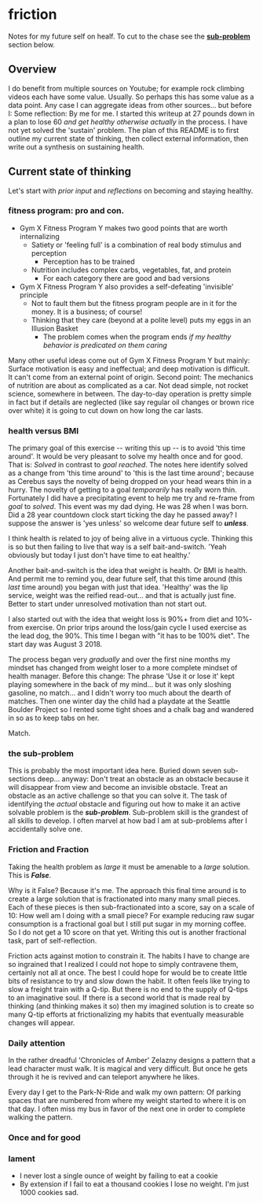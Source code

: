 # friction

Notes for my future self on healf. To cut to the chase see the 
[**sub-problem**](the_sub-problem) section below.

## Overview

I do benefit from multiple sources on Youtube; for example rock climbing videos each have some value. Usually. 
So perhaps this has some value as a data point. Any case I can aggregate ideas from other sources... but
before I: Some reflection: By me for me. 
I started this writeup at 27 pounds down in a plan to lose 60 *and get healthy otherwise actually* in the process. 
I have not yet solved the 'sustain' problem. The plan 
of this README is to first outline my current state of thinking, then collect external
information, then write out a synthesis on sustaining health.

## Current state of thinking

Let's start with *prior input* and *reflections* on becoming and staying healthy.

### fitness program: pro and con.

- Gym X Fitness Program Y makes two good points that are worth internalizing
  - Satiety or 'feeling full' is a combination of real body stimulus and perception
    - Perception has to be trained
  - Nutrition includes complex carbs, vegetables, fat, and protein
    - For each category there are good and bad versions
- Gym X Fitness Program Y also provides a self-defeating 'invisible' principle
  - Not to fault them but the fitness program people are in it for the money. It is a business; of course! 
  - Thinking that they care (beyond at a polite level) puts my eggs in an Illusion Basket
    - The problem comes when the program ends *if my healthy behavior is predicated on them caring*

Many other useful ideas come out of Gym X Fitness Program Y but mainly: Surface motivation is easy
and ineffectual; and deep motivation is difficult. It can't come from an external
point of origin. Second point: The mechanics of nutrition are about as complicated as a car. Not dead 
simple, not rocket science, somewhere in between. The day-to-day operation is pretty simple in fact 
but if details are neglected (like say regular oil changes or brown rice over white) it is going to 
cut down on how long the car lasts. 

### health versus BMI

The primary goal of this exercise -- writing this up -- is to avoid 'this time around'. It would be very 
pleasant to solve my health once and for good. That is: *Solved* in contrast to *goal reached*. 
The notes here identify solved as a change from 'this time around' to 'this is the last time 
around'; because as Cerebus says the novelty of being dropped on your head wears thin
in a hurry. The novelty of getting to a goal *temporarily* has really worn thin. Fortunately I did have
a precipitating event to help me try and re-frame from *goal* to *solved*. This event was my dad dying. 
He was 28 when I was born. Did a 28 year countdown clock start ticking the day he passed away? 
I suppose the answer is 'yes unless' so welcome dear future self to ***unless***.


I think health is related to joy of being alive in a virtuous cycle. Thinking this is so but then failing
to live that way is a self bait-and-switch. 'Yeah obviously but today I just don't have time to eat healthy.'

Another bait-and-switch is the idea that weight is health. Or BMI is health.  And permit me to remind you,
dear future self, that this time around (this *last* time around) you began with just that idea. 
'Healthy' was the lip service, weight was the reified read-out... and that is actually just fine. Better to
start under unresolved motivation than not start out. 

I also started out with the idea that weight loss is 90%+ from diet and 10%- from exercise. 
On prior trips around the loss/gain cycle I used exercise as the lead dog, the 90%.  This time I began with
"it has to be 100% diet". The start day was August 3 2018.


The process began very *gradually* and over the first nine months my mindset has changed from weight loser
to a more complete mindset of health manager. Before this change: The phrase 'Use it or lose it' kept playing somewhere 
in the back of my mind... but it was only sloshing gasoline, no match... and I didn't worry too much about the 
dearth of matches. Then one winter day the child had a playdate at the Seattle Boulder Project so I rented 
some tight shoes and a chalk bag and wandered in so as to keep tabs on her. 


Match. 


### the sub-problem

This is probably the most important idea here. Buried down seven sub-sections deep... anyway: Don't treat 
an obstacle as an obstacle because it will disappear from view and become an invisible obstacle. Treat an
obstacle as an active challenge so that you can solve it. The task of identifying the *actual* obstacle
and figuring out how to make it an active solvable problem is the ***sub-problem***. Sub-problem skill is
the grandest of all skills to develop. I often marvel at how bad I am at sub-problems after I accidentally
solve one.

### Friction and Fraction

Taking the health problem as *large* it must be amenable to a *large* solution. This is ***False***. 

Why is it False? Because it's me. The approach this final time around is to create a large solution that 
is fractionated into many many small pieces. Each of these pieces is then sub-fractionated into a score, 
say on a scale of 10: How well am I doing with a small piece? For example reducing raw sugar consumption is 
a fractional goal but I still put sugar in my morning coffee. So I do not get a 10 score on that yet. 
Writing this out is another fractional task, part of self-reflection. 


Friction acts against motion to constrain it. The habits I have to change are so ingrained that I realized I could
not hope to simply contravene them, certainly not all at once. The best I could hope for would be to create little
bits of resistance to try and slow down the habit. It often feels like trying to slow a freight train with a Q-tip. 
But there is no end to the supply of Q-tips to an imaginative soul. If there is a second world that is made real 
by thinking (and thinking makes it so) then my imagined solution is to create so many Q-tip efforts at frictionalizing
my habits that eventually measurable changes will appear. 


### Daily attention


In the rather dreadful 'Chronicles of Amber' Zelazny designs a pattern that a lead character must walk. It is 
magical and very difficult. But once he gets through it he is revived and can teleport anywhere he likes. 


Every day I get to the Park-N-Ride and walk my own pattern: Of parking spaces that are numbered from where
my weight started to where it is on that day. I often miss my bus in favor of the next one in order to complete
walking the pattern. 

### Once and for good


### lament

* I never lost a single ounce of weight by failing to eat a cookie
* By extension if I fail to eat a thousand cookies I lose no weight. I'm just 1000 cookies sad.

